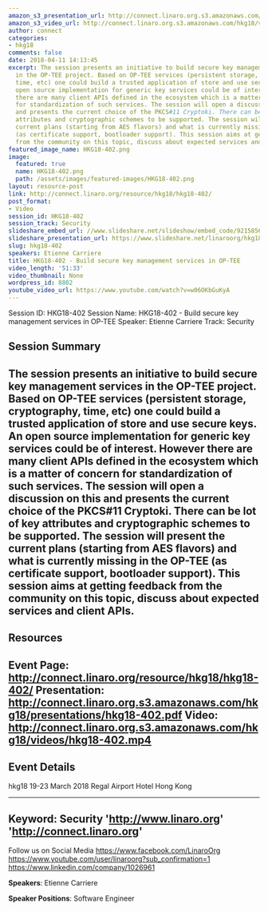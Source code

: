 ```yaml
---
amazon_s3_presentation_url: http://connect.linaro.org.s3.amazonaws.com/hkg18/presentations/hkg18-402.pdf
amazon_s3_video_url: http://connect.linaro.org.s3.amazonaws.com/hkg18/videos/hkg18-402.mp4
author: connect
categories:
- hkg18
comments: false
date: 2018-04-11 14:13:45
excerpt: The session presents an initiative to build secure key management services
  in the OP-TEE project. Based on OP-TEE services (persistent storage, cryptography,
  time, etc) one could build a trusted application of store and use secure keys. An
  open source implementation for generic key services could be of interest. However
  there are many client APIs defined in the ecosystem which is a matter of concern
  for standardization of such services. The session will open a discussion on this
  and presents the current choice of the PKCS#11 Cryptoki. There can be lot of key
  attributes and cryptographic schemes to be supported. The session will present the
  current plans (starting from AES flavors) and what is currently missing in the OP-TEE
  (as certificate support, bootloader support). This session aims at getting feedback
  from the community on this topic, discuss about expected services and client APIs.
featured_image_name: HKG18-402.png
image:
  featured: true
  name: HKG18-402.png
  path: /assets/images/featured-images/HKG18-402.png
layout: resource-post
link: http://connect.linaro.org/resource/hkg18/hkg18-402/
post_format:
- Video
session_id: HKG18-402
session_track: Security
slideshare_embed_url: //www.slideshare.net/slideshow/embed_code/92158569
slideshare_presentation_url: https://www.slideshare.net/linaroorg/hkg18402-build-secure-key-management-services-in-optee
slug: hkg18-402
speakers: Etienne Carriere
title: HKG18-402 - Build secure key management services in OP-TEE
video_length: '51:33'
video_thumbnail: None
wordpress_id: 8802
youtube_video_url: https://www.youtube.com/watch?v=w06OKbGuKyA
---
```


Session ID: HKG18-402
Session Name: HKG18-402 - Build secure key management services in OP-TEE
Speaker: Etienne Carriere
Track: Security


## Session Summary
The session presents an initiative to build secure key management services in the OP-TEE project. Based on OP-TEE services (persistent storage, cryptography, time, etc) one could build a trusted application of store and use secure keys. An open source implementation for generic key services could be of interest. However there are many client APIs defined in the ecosystem which is a matter of concern for standardization of such services. The session will open a discussion on this and presents the current choice of the PKCS#11 Cryptoki. There can be lot of key attributes and cryptographic schemes to be supported. The session will present the current plans (starting from AES flavors) and what is currently missing in the OP-TEE (as certificate support, bootloader support). This session aims at getting feedback from the community on this topic, discuss about expected services and client APIs.
---------------------------------------------------
## Resources
Event Page: http://connect.linaro.org/resource/hkg18/hkg18-402/
Presentation: http://connect.linaro.org.s3.amazonaws.com/hkg18/presentations/hkg18-402.pdf
Video: http://connect.linaro.org.s3.amazonaws.com/hkg18/videos/hkg18-402.mp4
 ---------------------------------------------------
## Event Details
hkg18
19-23 March 2018 
Regal Airport Hotel Hong Kong

---------------------------------------------------
Keyword: Security
'http://www.linaro.org'
'http://connect.linaro.org'
---------------------------------------------------
Follow us on Social Media
https://www.facebook.com/LinaroOrg
https://www.youtube.com/user/linaroorg?sub_confirmation=1
https://www.linkedin.com/company/1026961

**Speakers**: Etienne Carriere

**Speaker Positions**: Software Engineer